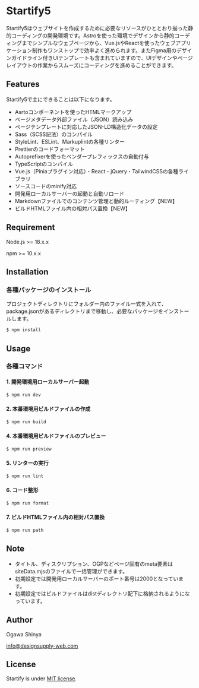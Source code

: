 # Startify5

Startify5はウェブサイトを作成するために必要なリソースがひととおり揃った静的コーディングの開発環境です。Astroを使った環境でデザインから静的コーディングまでシンプルなウェブページから、Vue.jsやReactを使ったウェブアプリケーション制作もワンストップで効率よく進められます。またFigma用のデザインガイドライン付きUIテンプレートも含まれていますので、UIデザインやページレイアウトの作業からスムーズにコーディングを進めることができます。

## Features

Startify5で主にできることは以下になります。

- Asrtoコンポーネントを使ったHTMLマークアップ
- ページメタデータ外部ファイル（JSON）読み込み
- ページテンプレートに対応したJSON-LD構造化データの設定
- Sass（SCSS記法）のコンパイル
- StyleLint、ESLint、Markuplintの各種リンター
- Prettierのコードフォーマット
- Autoprefixerを使ったベンダープレフィックスの自動付与
- TypeScriptのコンパイル
- Vue.js（Piniaプラグイン対応）・React・jQuery・TailwindCSSの各種ライブラリ
- ソースコードのminify対応
- 開発用ローカルサーバーの起動と自動リロード
- Markdownファイルでのコンテンツ管理と動的ルーティング【NEW】
- ビルドHTMLファイル内の相対パス置換【NEW】

## Requirement

Node.js >= 18.x.x

npm >= 10.x.x

## Installation

### 各種パッケージのインストール

プロジェクトディレクトリにフォルダー内のファイル一式を入れて、package.jsonがあるディレクトリまで移動し、必要なパッケージをインストールします。

```bash
$ npm install
```

## Usage

### 各種コマンド

#### 1. 開発環境用ローカルサーバー起動

```bash
$ npm run dev
```

#### 2. 本番環境用ビルドファイルの作成

```bash
$ npm run build
```

#### 4. 本番環境用ビルドファイルのプレビュー

```bash
$ npm run preview
```

#### 5. リンターの実行

```bash
$ npm run lint
```

#### 6. コード整形

```bash
$ npm run format
```

#### 7. ビルドHTMLファイル内の相対パス置換

```bash
$ npm run path
```

## Note

- タイトル、ディスクリプション、OGPなどページ固有のmeta要素はsiteData.mjsのファイルで一括管理ができます。
- 初期設定では開発用ローカルサーバーのポート番号は2000となっています。
- 初期設定ではビルドファイルはdistディレクトリ配下に格納されるようになっています。

## Author

Ogawa Shinya

info@designsupply-web.com

## License

Startify is under [MIT license](https://en.wikipedia.org/wiki/MIT_License).
